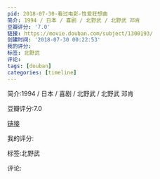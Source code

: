 ```yaml
---
pid: 2018-07-30-看过电影-性爱狂想曲
简介: 1994 / 日本 / 喜剧 / 北野武 / 北野武 邓肯
豆瓣评分: '7.0'
链接: https://movie.douban.com/subject/1300193/
创建时间: '2018-07-30 00:22:53'
我的评分:
标签: 北野武
评论:
tags: [douban]
categories: [timeline]
---
```

简介:1994 / 日本 / 喜剧 / 北野武 / 北野武 邓肯

豆瓣评分:7.0

[链接](https://movie.douban.com/subject/1300193/)

我的评分:

标签:北野武

评论:

